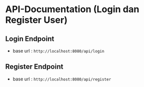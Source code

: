 # API-Documentation (Login dan Register User)
## Login Endpoint
- base url : ```http://localhost:8080/api/login```

## Register Endpoint
- base url : ```http://localhost:8080/api/register```
